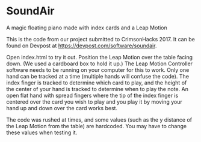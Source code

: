 # SoundAir
A magic floating piano made with index cards and a Leap Motion

This is the code from our project submitted to CrimsonHacks 2017. It can be found on Devpost at https://devpost.com/software/soundair.

Open index.html to try it out. Position the Leap Motion over the table facing down. (We used a cardboard box to hold it up.) The Leap Motion Controller software needs to be running on your computer for this to work. Only one hand can be tracked at a time (multiple hands will confuse the code).
The index finger is tracked to determine which card to play, and the height of the center of your hand is tracked to determine when to play the note.
An open flat hand with spread fingers where the tip of the index finger is centered over the card you wish to play and you play it by moving your hand up and down over the card works best.

The code was rushed at times, and some values (such as the y distance of the Leap Motion from the table) are hardcoded. You may have to change these values when testing it.
